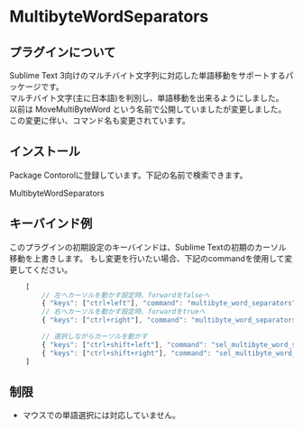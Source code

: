 # MultibyteWordSeparators

プラグインについて
---
Sublime Text 3向けのマルチバイト文字列に対応した単語移動をサポートするパッケージです。  
マルチバイト文字(主に日本語)を判別し、単語移動を出来るようにしました。
以前は MoveMultiByteWord という名前で公開していましたが変更しました。この変更に伴い、コマンド名も変更されています。

インストール
---
Package Contorolに登録しています。下記の名前で検索できます。

MultibyteWordSeparators

キーバインド例
---
このプラグインの初期設定のキーバインドは、Sublime Textの初期のカーソル移動を上書きします。
もし変更を行いたい場合、下記のcommandを使用して変更してください。

```javascript
    [
        // 左へカーソルを動かす設定時、forwardをfalseへ
        { "keys": ["ctrl+left"], "command": "multibyte_word_separators", "args": {"forward": false}},
        // 右へカーソルを動かす設定時、forwardをtrueへ
        { "keys": ["ctrl+right"], "command": "multibyte_word_separators", "args": {"forward": true}},

        // 選択しながらカーソルを動かす
        { "keys": ["ctrl+shift+left"], "command": "sel_multibyte_word_separators", "args": {"forward": false}},
        { "keys": ["ctrl+shift+right"], "command": "sel_multibyte_word_separators", "args": {"forward": true}}
    ]
```

制限
---
- マウスでの単語選択には対応していません。
